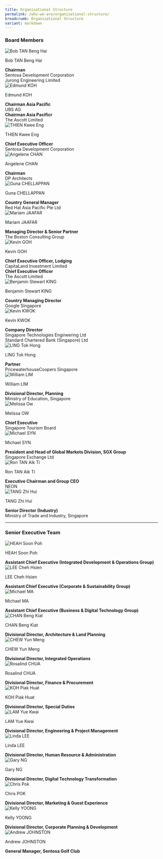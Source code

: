 ```yaml
---
title: Organisational Structure
permalink: /who-we-are/organisational-structure/
breadcrumb: Organisational Structure
variant: markdown
---
```

### **Board Members**
<div class="row">
    <div class="col is-4">
        <img src="/images/who-we-are/organisational-structure/BOD_Bob_Tan_25.png" alt="Bob TAN Beng Hai">
    </div>
    <div class="col is-8">
        <p class="title is-4">Bob TAN Beng Hai</p>
        <strong>Chairman</strong>
        <br> Sentosa Development Corporation
        <br> Jurong Engineering Limited
		</div>
</div>

<div class="row">
    <div class="col is-4">
        <img src="/images/who-we-are/organisational-structure/BOD_Edmund_Koh.png" alt="Edmund KOH">
    </div>
    <div class="col is-8">
        <p class="title is-4">Edmund KOH</p>
        <strong>Chairman Asia Pacific</strong>
        <br> UBS AG
				<br>
			<strong>Chairman Asia Pacificr</strong>
        <br> The Ascott Limited
    </div>
</div>

<div class="row">
    <div class="col is-4">
        <img src="/images/who-we-are/organisational-structure/BOD_Thien_Kwee_Eng_25.png" alt="THIEN Kwee Eng">
    </div>
    <div class="col is-8">
        <p class="title is-4">THIEN Kwee Eng</p>
        <strong>Chief Executive Officer</strong>
        <br> Sentosa Development Corporation
    </div>
</div>

<div class="row">
    <div class="col is-4">
        <img src="/images/who-we-are/organisational-structure/BOD_Angelene_Chan_25.jpg" alt="Angelene CHAN">
    </div>
    <div class="col is-8">
        <p class="title is-4">Angelene CHAN</p>
        <strong>Chairman</strong>
        <br> DP Architects
    </div>
</div>

<div class="row">
    <div class="col is-4">
        <img src="/images/who-we-are/organisational-structure/BOD_Guna_Chellapan_25.png" alt="Guna CHELLAPPAN">
    </div>
    <div class="col is-8">
        <p class="title is-4">Guna CHELLAPPAN</p>
        <strong>Country General Manager</strong>
        <br> Red Hat Asia Pacific Pte Ltd
    </div>
</div>

<div class="row">
    <div class="col is-4">
        <img src="/images/who-we-are/organisational-structure/mariam_jaafar.jpg" alt="Mariam JAAFAR">
    </div>
    <div class="col is-8">
        <p class="title is-4">Mariam JAAFAR</p>
        <strong>Managing Director &amp; Senior Partner</strong>
        <br> The Boston Consulting Group
    </div>
</div>

<div class="row">
    <div class="col is-4">
        <img src="/images/who-we-are/organisational-structure/BOD_2025_Kevin_GOH.png" alt="Kevin GOH">
    </div>
    <div class="col is-8">
        <p class="title is-4">Kevin GOH</p>
        <strong>Chief Executive Officer, Lodging</strong>
        <br> CapitaLand Investment Limited
			<br>
			<strong>Chief Executive Officer</strong>
        <br> The Ascott Limited
    </div>
</div>

<div class="row">
    <div class="col is-4">
        <img src="/images/who-we-are/organisational-structure/BOD_Benjamin_King_25.jpg" alt="Benjamin Stewart KING">
    </div>
    <div class="col is-8">
        <p class="title is-4">Benjamin Stewart KING</p>
        <strong>Country Managing Director</strong>
        <br> Google Singapore
    </div>
</div>

<div class="row">
    <div class="col is-4">
        <img src="/images/who-we-are/organisational-structure/bod-kevin-kwok.jpg" alt="Kevin KWOK">
    </div>
    <div class="col is-8">
        <p class="title is-4">Kevin KWOK</p>
        <strong>Company Director</strong>
        <br>Singapore Technologies Engineering Ltd
	   <br>Standard Chartered Bank (Singapore) Ltd
    </div>
</div>

<div class="row">
    <div class="col is-4">
        <img src="/images/who-we-are/organisational-structure/bod_2025_ling_tok_hong.png" alt="LING Tok Hong">
    </div>
    <div class="col is-8">
        <p class="title is-4">LING Tok Hong</p>
        <strong>Partner</strong>
        <br>PricewaterhouseCoopers Singapore
    </div>
</div>

<div class="row">
    <div class="col is-4">
        <img src="/images/who-we-are/organisational-structure/BDD_2025_William_LIM.png" alt="William LIM">
    </div>
    <div class="col is-8">
        <p class="title is-4">William LIM</p>
        <strong>Divisional Director,
Planning</strong>
        <br>Ministry of Education, Singapore
    </div>
</div>

<div class="row">
    <div class="col is-4">
        <img src="/images/who-we-are/organisational-structure/melissa_ow.png" alt="Melissa Ow">
    </div>
    <div class="col is-8">
        <p class="title is-4">Melissa OW</p>
        <strong>Chief Executive</strong>
        <br> Singapore Tourism Board
    </div>
</div>

<div class="row">
    <div class="col is-4">
        <img src="/images/who-we-are/organisational-structure/BOD_Michael_Syn_25.png" alt="Michael SYN">
    </div>
    <div class="col is-8">
        <p class="title is-4">Michael SYN</p>
        <strong>President and Head of Global Markets Division, SGX Group</strong>
        <br> Singapore Exchange Ltd
    </div>
</div>

<div class="row">
    <div class="col is-4">
        <img src="/images/who-we-are/organisational-structure/ron_tan.png" alt="Ron TAN Aik Ti">
    </div>
    <div class="col is-8">
        <p class="title is-4">Ron TAN Aik Ti</p>
        <strong>Executive Chairman and Group CEO</strong>
        <br> NEON 
    </div>
</div>

<div class="row">
    <div class="col is-4">
        <img src="/images/who-we-are/organisational-structure/BOD_2025_TANG_Zhi_Hui.png" alt="TANG Zhi Hui">
    </div>
    <div class="col is-8">
        <p class="title is-4">TANG Zhi Hui</p>
        <strong>Senior Director (Industry)</strong>
        <br> Ministry of Trade and Industry, Singapore 
    </div>
</div>

<hr>
 
### **Senior Executive Team**

<div class="row">
    <div class="col is-4">
        <img src="/images/who-we-are/organisational-structure/SET_Heah_Soon_Poh_25.png" alt="HEAH Soon Poh">
    </div>
    <div class="col is-8">
        <p class="title is-4">HEAH Soon Poh</p>
        <strong>Assistant Chief Executive (Integrated Development &amp; Operations Group)</strong>
    </div>
</div>

<div class="row">
    <div class="col is-4">
        <img src="/images/who-we-are/organisational-structure/SET_Lee_Cheh_Hsien_25.png" alt="LEE Cheh Hsien">
    </div>
    <div class="col is-8">
        <p class="title is-4">LEE Cheh Hsien</p>
			<strong>Assistant Chief Executive (Corporate &amp; Sustainability Group)</strong>
    </div>
</div>


<div class="row">
    <div class="col is-4">
        <img src="/images/who-we-are/organisational-structure/SET_Michael_Ma_25.jpg" alt="Michael MA">
    </div>
    <div class="col is-8">
        <p class="title is-4">Michael MA</p>
        <strong>Assistant Chief Executive (Business &amp; Digital Technology Group)</strong>
    </div>
</div>

<div class="row">
    <div class="col is-4">
        <img src="/images/who-we-are/organisational-structure/SET_Chan_Beng_Kiat_25.png" alt="CHAN Beng Kiat">
    </div>
    <div class="col is-8">
        <p class="title is-4">CHAN Beng Kiat</p>
        <strong>Divisional Director, Architecture &amp; Land Planning</strong>
    </div>
</div>

<div class="row">
    <div class="col is-4">
        <img src="/images/who-we-are/organisational-structure/SET_Chew_Yun_Meng_25.png" alt="CHEW Yun Meng">
    </div>
    <div class="col is-8">
        <p class="title is-4">CHEW Yun Meng</p>
        <strong>Divisional Director, Integrated Operations</strong>
    </div>
</div>

<div class="row">
    <div class="col is-4">
        <img src="/images/who-we-are/organisational-structure/SET_Rosalind_Chua_25.png" alt="Rosalind CHUA">
    </div>
    <div class="col is-8">
        <p class="title is-4">Rosalind CHUA</p>
        <strong>Divisional Director, Finance &amp; Procurement</strong>
    </div>
</div>

<div class="row">
    <div class="col is-4">
        <img src="/images/who-we-are/organisational-structure/SET_Koh_Piak_Huat_25.png" alt="KOH Piak Huat">
    </div>
    <div class="col is-8">
        <p class="title is-4">KOH Piak Huat</p>
        <strong>Divisional Director, Special Duties</strong>
    </div>
</div>

<div class="row">
    <div class="col is-4">
        <img src="/images/who-we-are/organisational-structure/SET_Lam_Yue_Kwai_25.png" alt="LAM Yue Kwai">
    </div>
    <div class="col is-8">
        <p class="title is-4">LAM Yue Kwai</p>
        <strong>Divisional Director, Engineering &amp; Project Management</strong>
    </div>
</div>

<div class="row">
    <div class="col is-4">
        <img src="/images/who-we-are/organisational-structure/SET_Linda_Lee_25.png" alt="Linda LEE">
    </div>
    <div class="col is-8">
        <p class="title is-4">Linda LEE</p>
        <strong>Divisional Director, Human Resource &amp; Administration</strong>
    </div>
</div>

<div class="row">
    <div class="col is-4">
        <img src="/images/who-we-are/organisational-structure/SET_Gary_Ng_25.png" alt="Gary NG">
    </div>
    <div class="col is-8">
        <p class="title is-4">Gary NG</p>
        <strong>Divisional Director, Digital Technology Transformation</strong>
    </div>
</div>

<div class="row">
    <div class="col is-4">
        <img src="/images/who-we-are/organisational-structure/SET_Chris_Pok_25.png" alt="Chris Pok">
    </div>
    <div class="col is-8">
        <p class="title is-4">Chris POK</p>
        <strong>Divisional Director, Marketing &amp; Guest Experience</strong>
    </div>
</div>

<div class="row">
    <div class="col is-4">
        <img src="/images/who-we-are/organisational-structure/SET_Kelly_Yoong_25.png" alt="Kelly YOONG">
    </div>
    <div class="col is-8">
        <p class="title is-4">Kelly YOONG</p>
        <strong>Divisional Director, Corporate Planning &amp; Development</strong>
    </div>
</div>
	

<div class="row">
    <div class="col is-4">
        <img src="/images/who-we-are/organisational-structure/SET_Andrew_Johnston_25.png" alt="Andrew JOHNSTON">
    </div>
    <div class="col is-8">
        <p class="title is-4">Andrew JOHNSTON</p>
        <strong>General Manager, Sentosa Golf Club</strong>
    </div>
</div>